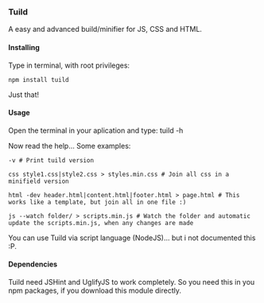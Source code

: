 ### Tuild
A easy and advanced build/minifier for JS, CSS and HTML.

#### Installing

Type in terminal, with root privileges:

	npm install tuild

Just that!

#### Usage
Open the terminal in your aplication and type:
	tuild -h
	
Now read the help... Some examples:

	-v # Print tuild version
	
	css style1.css|style2.css > styles.min.css # Join all css in a minifield version
	
	html -dev header.html|content.html|footer.html > page.html # This works like a template, but join all in one file :)
	
	js --watch folder/ > scripts.min.js # Watch the folder and automatic update the scripts.min.js, when any changes are made

You can use Tuild via script language (NodeJS)... but i not documented this :P.
	
#### Dependencies

Tuild need JSHint and UglifyJS to work completely. So you need this in you npm packages, if you download this module directly.
